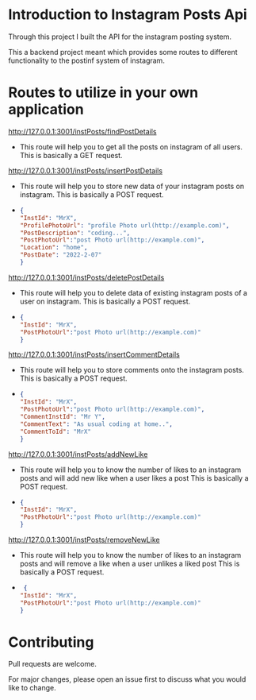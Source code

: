 # Introduction to Instagram Posts Api
Through this project I built the API for the instagram posting system. 

This a backend project meant which provides some routes to different functionality to the postinf system of instagram.

# Routes to utilize in your own application
http://127.0.0.1:3001/instPosts/findPostDetails

- This route will help you to get all the posts on instagram of all users. This is basically a GET request.

http://127.0.0.1:3001/instPosts/insertPostDetails

- This route will help you to store new data of your instagram posts on instagram. This is basically a POST request.
- ``` JSON
  {
  "InstId": "MrX",
  "ProfilePhotoUrl": "profile Photo url(http://example.com)",
  "PostDescription": "coding...",
  "PostPhotoUrl":"post Photo url(http://example.com)",
  "Location": "home",
  "PostDate": "2022-2-07"
  }
  ```

http://127.0.0.1:3001/instPosts/deletePostDetails

- This route will help you to delete data of existing instagram posts of a user on instagram. This is basically a POST request.
- ``` JSON
  {
  "InstId": "MrX",
  "PostPhotoUrl":"post Photo url(http://example.com)"
  }
  ```
  
http://127.0.0.1:3001/instPosts/insertCommentDetails

- This route will help you to store comments onto the instagram posts. This is basically a POST request.    
- ``` JSON
  {
  "InstId": "MrX",
  "PostPhotoUrl":"post Photo url(http://example.com)",
  "CommentInstId": "Mr Y",
  "CommentText": "As usual coding at home..",
  "CommentToId": "MrX"
  }
  ```

http://127.0.0.1:3001/instPosts/addNewLike

- This route will help you to know the number of likes to an instagram posts and will add new like when a user likes a post This is basically a POST request. 
- ``` JSON
  {
  "InstId": "MrX",
  "PostPhotoUrl":"post Photo url(http://example.com)"
  }
  ```

http://127.0.0.1:3001/instPosts/removeNewLike

- This route will help you to know the number of likes to an instagram posts and will remove a like when a user unlikes a liked post This is basically a POST request.
- ``` JSON
   {
  "InstId": "MrX",
  "PostPhotoUrl":"post Photo url(http://example.com)"
  }
  ```
# Contributing
Pull requests are welcome. 

For major changes, please open an issue first to discuss what you would like to change.